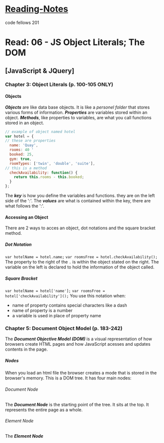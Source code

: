 # [Reading-Notes](https://alsosteve.github.io/reading-notes/)
code fellows 201

# Read: 06 - JS Object Literals; The DOM

## [JavaScript & JQuery]

### Chapter 3: Object Literals (p. 100-105 ONLY)

#### Objects
**_Objects_** are like data base objects. It is like a _personel folder_ that stores various forms of information. 
**_Properties_** are variables stored within an object.
**_Methods_**, like properties to variables, are what you call functions stored in an object.

``` javaScript
// example of object named hotel
var hotel = {
// these are properties
  name: 'Quay',
  rooms: 40 '
  booked: 25,
  gym: true,
  roomTypes: ['twin', 'double', 'suite'],
// this is a method
  checkAvailability: function() {
    return this.rooms - this.booked;
  }
};
```
The **_key_** is how you define the variables and functions. they are on the left side of the ':'.
The **_values_** are what is contained within the key, there are what follows the ':'.

#### Accessing an Object
There are 2 ways to acces an object, dot notations and the square bracket method.

##### Dot Notation
`var hotelName = hotel.name;`
`var roomsFree = hotel.checkAvailability();`
The property to the right of the `.` is within the object stated on the right. The variable on the left is declared to hold the information of the object called.

##### Square Bracket
`var hotelName = hotel['name'];`
`var roomsFree = hotel['checkAvailability']();`
You use this notation when:
* name of property contains special characters like a dash
* name of property is a number
* a variable is used in place of property name

### Chapter 5: Document Object Model (p. 183-242)
The **_Document Objective Model (DOM)_**  is a visual representation of how browsers create HTML pages and how JavaScript acesses and updates contents in the page.

##### Nodes
When you load an html file the browser creates a mode that is stored in the browser's memory. This is a DOM tree. It has four main nodes:

###### Document Node
The **_Document Node_** is the starting point of the tree. It sits at the top. It represents the entire page as a whole. 
###### Element Node
The **_Element Node_** 